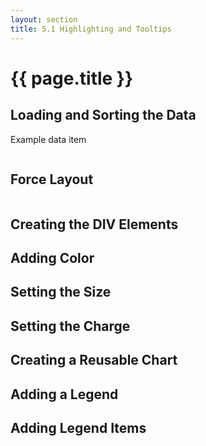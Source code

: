 ```yaml
---
layout: section
title: 5.1 Highlighting and Tooltips
---
```


# {{ page.title }}

## Loading and Sorting the Data

<!-- Example of a data item -->
<div class="chart-example">
    Example data item
    <pre id="datum"></pre>
</div>

<script>
    // Load the data asynchronously.
    d3.json('{{ site.baseurl }}/data/browsers.json', function(error, data) {

        // Handle errors getting or parsing the JSON data.
        if (error) {
            console.error('Error accessing or parsing the JSON file.');
            return error;
        }

        // Get the items and sort them by usage
        var items = data.values;
        items.sort(function(a, b) { return b.usage - a.usage; });

        // Display a data item in the pre#datum.
        d3.select('#datum').text(JSON.stringify(items[0], null, '    '));
    });
</script>


## Force Layout

<!-- Example of a data item with the computed position -->
<div class="chart-example">
    <pre id="force-item"></pre>
</div>

<script>
    // Load the data asynchronously
    d3.json('{{ site.baseurl }}/data/browsers.json', function(error, data) {

        // Handle errors getting or parsing the JSON data.
        if (error) { return error; }

        // Access the data items.
        var items = data.values;

        // Sort the data items by usage, greater usage first.
        items.sort(function(a, b) { return b.usage - a.usage; });

        // Size of the visualization container.
        var width = 700,
            height = 200;

        // Configure the force layout.
        var force = d3.layout.force()
            .nodes(items)
            .links([])
            .size([width, height]);

        // Start the force simulation.
        force.start();

        // Display the position of an item.
        d3.select('pre#force-item')
            .text(JSON.stringify(items[0], null, '    '));
    });
</script>


## Creating the DIV Elements


<div class="chart-example" id="chart1a"></div>

<script>
    // Load the data asynchronously
    d3.json('{{ site.baseurl }}/data/browsers.json', function(error, data) {

        // Handle errors getting or parsing the JSON data.
        if (error) { return error; }

        // Access the data items.
        var items = data.values;

        // Size of the visualization container.
        var width = 700,
            height = 200;

        // Sort the data items by usage, greater usage first.
        items.sort(function(a, b) { return b.usage - a.usage; });

        // Configure the force layout.
        var force = d3.layout.force()
            .nodes(items)
            .links([])
            .size([width, height])
            .start();

        // Select the container div and configure its attributes
        var containerDiv = d3.select('#chart1a')
            .style('position', 'relative')
            .style('width', width + 'px')
            .style('height', height + 'px')
            .style('padding', 0)
            .style('background-color', '#eeeeec');

        // Create a selection for the bubble divs, bind the data
        // array and set its attributes.
        var bubbleDiv = containerDiv.selectAll('div.bubble')
            .data(items)
            .enter()
            .append('div')
            .attr('class', 'bubble')
            .style('position', 'absolute')
            .style('width', '10px')
            .style('height', '10px')
            .style('background-color', '#222');

        // Register a listener function for the force tick event, and
        // update the position of each div on tick.
        force.on('tick', function() {
            bubbleDiv
                .style('top', function(d) { return (d.y - 5) + 'px'; })
                .style('left', function(d) { return (d.x - 5) + 'px'; });
        });
    });
</script>


## Adding Color


<div class="chart-example" id="chart1b"></div>

<script>
    // Load the data asynchronously
    d3.json('{{ site.baseurl }}/data/browsers.json', function(error, data) {

        // Handle errors getting or parsing the JSON data.
        if (error) { return error; }

        // Access the data items.
        var items = data.values;

        // Size of the visualization container.
        var width = 700,
            height = 200;

        // Sort the data items by usage, greater usage first.
        items.sort(function(a, b) { return b.usage - a.usage; });

        // Compute unique browser names
        var browserList = items.map(function(d) { return d.name; }),
            browserNames = d3.set(browserList).values();

        // Create a categorical color scale with 10 levels.
        var cScale = d3.scale.category10()
            .domain(browserNames);

        // Configure the force layout.
        var force = d3.layout.force()
            .nodes(items)
            .links([])
            .size([width, height])
            .start();

        // Select the container div and configure its attributes
        var containerDiv = d3.select('#chart1b')
            .style('position', 'relative')
            .style('width', width + 'px')
            .style('height', height + 'px')
            .style('padding', 0)
            .style('background-color', '#eeeeec');

        // Create a selection for the bubble divs, bind the data
        // array and set its attributes.
        var bubbleDiv = containerDiv.selectAll('div.bubble')
            .data(items)
            .enter()
            .append('div')
            .attr('class', 'bubble')
            .style('position', 'absolute')
            .style('width', '10px')
            .style('height', '10px')
            .style('border-radius', '5px')
            .style('background-color', function(d) {
                // Set the color corresponding to the browser.
                return cScale(d.name);
            });

        // Register a listener function for the force tick event, and
        // update the position of each div on tick.
        force.on('tick', function() {
            bubbleDiv
                .style('top', function(d) { return (d.y - 5) + 'px'; })
                .style('left', function(d) { return (d.x - 5)+ 'px'; });
        });
    });
</script>


## Setting the Size


<div class="chart-example" id="chart1c"></div>

<script>
    // Load the data asynchronously
    d3.json('{{ site.baseurl }}/data/browsers.json', function(error, data) {

        // Handle errors getting or parsing the JSON data.
        if (error) { return error; }

        // Access the data items.
        var items = data.values;

        // Size of the visualization container.
        var width = 700,
            height = 300;

        // Minimum and maximum radius
        var radiusExtent = [10, 50];

        // Sort the data items by usage, greater usage first.
        items.sort(function(a, b) { return b.usage - a.usage; });

        // Compute unique browser names
        var browserList = items.map(function(d) { return d.name; }),
            browserNames = d3.set(browserList).values();

        // Create a categorical color scale with 10 levels.
        var cScale = d3.scale.category10()
            .domain(browserNames);

        // Create the radius scale
        var rScale = d3.scale.sqrt()
            .domain(d3.extent(items, function(d) { return d.usage; }))
            .range(radiusExtent);

        // Add the radius to each item, to compute it only once.
        items.forEach(function(d) {
            d.r = rScale(d.usage);
        });

        // Configure the force layout.
        var force = d3.layout.force()
            .nodes(items)
            .links([])
            .size([width, height])
            .start();

        // Select the container div and configure its attributes
        var containerDiv = d3.select('#chart1c')
            .style('position', 'relative')
            .style('width', width + 'px')
            .style('height', height + 'px')
            .style('padding', 0)
            .style('background-color', '#eeeeec');

        // Create a selection for the bubble divs, bind the data
        // array and set its attributes.
        var bubbleDiv = containerDiv.selectAll('div.bubble')
            .data(items)
            .enter()
            .append('div')
            .attr('class', 'bubble')
            .style('position', 'absolute')
            .style('border-radius', function(d) { return d.r + 'px'; })
            .style('border', 'solid 1px #222')
            .style('width', function(d) { return (2 * d.r) + 'px'; })
            .style('height', function(d) { return (2 * d.r) + 'px'; })
            .style('background-color', function(d) { return cScale(d.name); });

        // Register a listener function for the force tick event, and
        // update the position of each div on tick.
        force.on('tick', function() {
            bubbleDiv
                .style('top', function(d) { return (d.y - d.r) + 'px'; })
                .style('left', function(d) { return (d.x - d.r)+ 'px'; });
        });
    });
</script>


## Setting the Charge


<div class="chart-example" id="chart1d"></div>

<script>
    // Load the data asynchronously
    d3.json('{{ site.baseurl }}/data/browsers.json', function(error, data) {

        // Handle errors getting or parsing the JSON data.
        if (error) { return error; }

        // Access the data items.
        var items = data.values;

        // Size of the visualization container.
        var width = 700,
            height = 300;

        // Minimum and maximum radius
        var radiusExtent = [10, 50];

        // Sort the data items by usage, greater usage first.
        items.sort(function(a, b) { return b.usage - a.usage; });

        // Compute unique browser names
        var browserList = items.map(function(d) { return d.name; }),
            browserNames = d3.set(browserList).values();

        // Create a categorical color scale with 10 levels.
        var cScale = d3.scale.category10()
            .domain(browserNames);

        // Create the radius scale
        var rScale = d3.scale.sqrt()
            .domain(d3.extent(items, function(d) { return d.usage; }))
            .range(radiusExtent);

        // Add the radius to each item, to compute it only once.
        items.forEach(function(d) {
            d.r = rScale(d.usage);
        });

        // Configure the force layout.
        var force = d3.layout.force()
            .nodes(items)
            .links([])
            .size([width, height])
            .charge(function(d) { return -0.12 * d.r * d.r; })
            .start();

        // Select the container div and configure its attributes
        var containerDiv = d3.select('#chart1d')
            .style('position', 'relative')
            .style('width', width + 'px')
            .style('height', height + 'px')
            .style('padding', 0)
            .style('background-color', '#eeeeec');

        // Create a selection for the bubble divs, bind the data
        // array and set its attributes.
        var bubbleDiv = containerDiv.selectAll('div.bubble')
            .data(items)
            .enter()
            .append('div')
            .attr('class', 'bubble')
            .style('position', 'absolute')
            .style('border-radius', function(d) { return d.r + 'px'; })
            .style('border', 'solid 1px #222')
            .style('width', function(d) { return (2 * d.r) + 'px'; })
            .style('height', function(d) { return (2 * d.r) + 'px'; })
            .style('background-color', function(d) { return cScale(d.name); });

        // Register a listener function for the force tick event, and
        // update the position of each div on tick.
        force.on('tick', function() {
            bubbleDiv
                .style('top', function(d) { return (d.y - d.r) + 'px'; })
                .style('left', function(d) { return (d.x - d.r)+ 'px'; });
        });
    });
</script>


## Creating a Reusable Chart


<div class="chart-example" id="chart1e"></div>

<script>
    function bubbleChart() {

        // Chart Attributes

        var width = 700,
            height = 300;

        var radiusExtent = [10, 50];

        var cScale = d3.scale.category10();

        var name = function(d) { return d.name; }

        var usage = function(d) { return d.usage; }

        function chart(selection) {
            selection.each(function(data) {

                // Select the container div and configure its attributes
                var containerDiv = d3.select(this);

                // Sort the data items by usage, greater usage first.
                data.sort(function(a, b) { return usage(b) - usage(a); });

                // Compute unique browser names
                var nameList = data.map(name),
                    uniqueNames = d3.set(nameList).values();

                // Set the scale domain
                cScale.domain(uniqueNames);

                // Create the radius scale
                var rScale = d3.scale.sqrt()
                    .domain(d3.extent(data, usage))
                    .range(radiusExtent);

                // Add the radius to each item, to compute it only once.
                data.forEach(function(d) { d.r = rScale(usage(d)); });

                // Configure the force layout.
                var force = d3.layout.force()
                    .nodes(data)
                    .links([])
                    .size([width, height])
                    .charge(function(d) { return -0.12 * d.r * d.r; })
                    .start();

                containerDiv
                    .style('position', 'relative')
                    .style('width', width + 'px')
                    .style('height', height + 'px')
                    .style('padding', 0)
                    .style('background-color', '#eeeeec');

                // Create a selection for the bubble divs, bind the data
                // array and set its attributes.
                var bubbleDiv = containerDiv.selectAll('div.bubble')
                    .data(data)
                    .enter()
                    .append('div')
                    .attr('class', 'bubble')
                    .style('position', 'absolute')
                    .style('border-radius', function(d) { return d.r + 'px'; })
                    .style('border', 'solid 1px #222')
                    .style('width', function(d) { return (2 * d.r) + 'px'; })
                    .style('height', function(d) { return (2 * d.r) + 'px'; })
                    .style('background-color', function(d) { return cScale(name(d)); });

                // Register a listener function for the force tick event, and
                // update the position of each div on tick.
                force.on('tick', function() {
                    bubbleDiv
                        .style('top', function(d) { return (d.y - d.r) + 'px'; })
                        .style('left', function(d) { return (d.x - d.r)+ 'px'; });
                });
            });
        }

        // Accessor Methods

        // Width
        chart.width = function(value) {
            if (!arguments.length) { return width; }
            width = value;
            return chart;
        };

        // Height
        chart.height = function(value) {
            if (!arguments.length) { return height; }
            height = value;
            return chart;
        };

        // Radius Extent
        chart.radiusExtent = function(value) {
            if (!arguments.length) { return radiusExtent; }
            radiusExtent = value;
            return chart;
        };

        // Usage Accessor
        chart.usage = function(usageAccessor) {
            if (!arguments.length) { return usage; }
            usage = usageAccessor;
            return chart;
        };

        // Name Accessor
        chart.name = function(nameAccessor) {
            if (!arguments.length) { return name; }
            name = nameAccessor;
            return chart;
        };

        // Color Scale
        chart.colorScale = function(colorScale) {
            if (!arguments.length) { return cScale; }
            cScale = colorScale;
            return chart;
        };

        return chart;
    };


    // Load the data asynchronously
    d3.json('{{ site.baseurl }}/data/browsers.json', function(error, data) {

        // Handle errors getting or parsing the JSON data.
        if (error) { return error; }

        var chart = bubbleChart();

        d3.select('#chart1e')
            .data([data.values])
            .call(chart);
    });
</script>


## Adding a Legend


<div class="chart-example">
    <div class="chart-example" id="chart1f"></div>
    <div class="chart-example" id="legend1f"></div>
    <div style="clear: left;"></div>
</div>

<script>
    function legendChartA() {

        // Chart Attributes

        // Color Scale
        var cScale = d3.scale.category20();

        // Charting function.
        function chart(selection) {
            selection.each(function(data) {

                var containerDiv = d3.select(this);

                // Add the label 'Legend' on enter
                containerDiv.selectAll('b')
                    .data([data])
                    .enter().append('b')
                    .text('Legend');
            });
        }

        // Accessor methods

        // Color Scale Accessor
        chart.colorScale = function(value) {
            if (!arguments.length) { return cScale; }
            cScale = value;
            return chart;
        };

        return chart;
    };
</script>


<script>
    // Load the data asynchronously
    d3.json('{{ site.baseurl }}/data/browsers.json', function(error, data) {

        // Handle errors getting or parsing the JSON data.
        if (error) { return error; }

        // Create an instance of the bubble chart.
        var chart = bubbleChart()
            .width(400);

        // Select the chart container and bind it to the dataset.
        d3.select('#chart1f')
            .data([data.values])
            .style('float', 'left')
            .style('margin', '2px')
            .call(chart);

        // Get the color scale of the chart.
        var cScale = chart.colorScale();

        // Create an instance of the legend chart.
        var legend = legendChartA()
            .colorScale(cScale);

        // Select the container of the legend and invoke the legend function.
        var legendDiv = d3.select('#legend1f')
            .data([cScale.domain()])
            .style('float', 'left')
            .style('margin', '2px')
            .style('width', '100px')
            .call(legend);
    });
</script>


## Adding Legend Items

<!-- Container div -->
<div class="chart-example">
    <div class="chart-example" id="chart1g"></div>
    <div class="chart-example" id="legend1g"></div>
    <div style="clear: left;"></div>
</div>

<script>
    function legendChartB() {

        // Chart Attributes

        // Color Scale
        var cScale = d3.scale.category20();

        // Key function
        var key = function(d) { return d.name; };

        // Label function
        var label = function(d) { return d.name };

        // Legend width
        var width = 200;

        // Charting function.
        function chart(selection) {
            selection.each(function(data) {

                // Select the container element and set its attributes.
                var containerDiv = d3.select(this)
                    .style('width', width + 'px');

                // Add the label 'Legend' on enter
                containerDiv.selectAll('p.legent-title')
                    .data([data])
                    .enter()
                    .append('p')
                    .attr('class', 'legend-title')
                    .text('Legend');

                // Add a div for each data item
                var itemDiv = containerDiv.selectAll('div.item')
                    .data(data)
                    .enter()
                    .append('div')
                    .attr('class', 'item');

                // Add a paragraph in the div and set its attributes
                var itemP = itemDiv.append('p')
                    .style('line-height', '0.8em')
                    .style('font-size', '11px');

                // Add two points as markers
                itemP.append('span').text('.')
                    .style('color', function(d) { return cScale(d.name); })
                    .style('background', function(d) { return cScale(d.name); });

                // Append the text showing the label
                itemP.append('text')
                    .text(label);
            });
        }

        // Accessor methods

        // Color Scale Accessor
        chart.colorScale = function(value) {
            if (!arguments.length) { return cScale; }
            cScale = value;
            return chart;
        };

        // Width Accessor
        chart.width = function(value) {
            if (!arguments.length) { return width; }
            width = value;
            return chart;
        };

        // Label Accessor
        chart.label = function(labelAccessor) {
            if (!arguments.length) { return label; }
            label = labelAccessor;
            return chart;
        }

        // Key Accessor
        chart.key = function(keyAccessor) {
            if (!arguments.length) { return key; }
            key = keyAccessor;
            return chart;
        }

        return chart;
    };
</script>


<script>
    // Load the data asynchronously
    d3.json('{{ site.baseurl }}/data/browsers.json', function(error, data) {

        // Handle errors getting or parsing the JSON data.
        if (error) { return error; }

        // Create an instance of the bubble chart.
        var chart = bubbleChart()
            .width(400);

        // Select the chart container and bind it to the dataset.
        d3.select('#chart1g')
            .data([data.values])
            .style('float', 'left')
            .style('margin', '2px')
            .call(chart);

        // Get the color scale of the chart.
        var cScale = chart.colorScale();

        // Create a map to aggregate the browser usage
        var browsers = d3.map();

        // Adds up the usage for each browser.
        data.values.forEach(function(d) {
            var item = browsers.get(d.name);
            if (item) {
                browsers.set(d.name, {name: d.name, usage: d.usage + item.usage});
            } else {
                browsers.set(d.name, {name: d.name, usage: d.usage});
            }
        });

        var browserItems = browsers.values().sort(function(a, b) {
            return b.usage - a.usage;
        });

        // Create an instance of the legend chart.
        var legend = legendChartB()
            .colorScale(cScale)
            .label(function(d) {
                return ' ' + d.name + ' (' + d.usage.toFixed(2) + '%)';
            });

        // Select the container of the legend and invoke the legend function.
        var legendDiv = d3.select('#legend1g')
            .data([browserItems])
            .style('float', 'left')
            .style('margin', '2px')
            .call(legend);
    });
</script>
